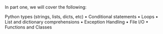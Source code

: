 In part one, we will cover the following:

Python types (strings, lists, dicts, etc)
• Conditional statements
• Loops
• List and dictionary comprehensions
• Exception Handling
• File I/O
• Functions and Classes